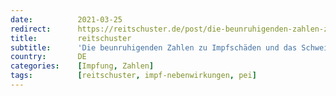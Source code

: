 ```yaml
---
date:          2021-03-25
redirect:      https://reitschuster.de/post/die-beunruhigenden-zahlen-zu-impfschaeden-und-das-schweigen-der-medien/
title:         reitschuster
subtitle:      'Die beunruhigenden Zahlen zu Impfschäden und das Schweigen der Medien'
country:       DE
categories:    [Impfung, Zahlen]
tags:          [reitschuster, impf-nebenwirkungen, pei]
---
```

